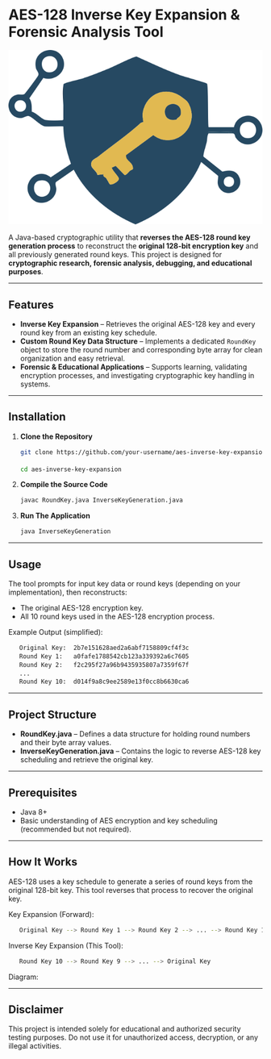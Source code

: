 # AES-128 Inverse Key Expansion & Forensic Analysis Tool

![Project Logo](https://github.com/tmfontan/AESRoundKeyInverter/blob/main/AES-128.svg)

A Java-based cryptographic utility that **reverses the AES-128 round key generation process** to reconstruct the **original 128-bit encryption key** and all previously generated round keys. This project is designed for **cryptographic research, forensic analysis, debugging, and educational purposes**.

---

## Features

- **Inverse Key Expansion** – Retrieves the original AES-128 key and every round key from an existing key schedule.
- **Custom Round Key Data Structure** – Implements a dedicated `RoundKey` object to store the round number and corresponding byte array for clean organization and easy retrieval.
- **Forensic & Educational Applications** – Supports learning, validating encryption processes, and investigating cryptographic key handling in systems.

---

## Installation

1. **Clone the Repository**
   
   ```bash
   git clone https://github.com/your-username/aes-inverse-key-expansion.git
   
   cd aes-inverse-key-expansion

2. **Compile the Source Code**
   
   ```bash
   javac RoundKey.java InverseKeyGeneration.java

3. **Run The Application**
   
   ```bash
   java InverseKeyGeneration

---

## Usage
The tool prompts for input key data or round keys (depending on your implementation), then reconstructs:

- The original AES-128 encryption key.
- All 10 round keys used in the AES-128 encryption process.

Example Output (simplified):

```bash
   Original Key:  2b7e151628aed2a6abf7158809cf4f3c
   Round Key 1:   a0fafe1788542cb123a339392a6c7605
   Round Key 2:   f2c295f27a96b9435935807a7359f67f
   ...
   Round Key 10:  d014f9a8c9ee2589e13f0cc8b6630ca6
```

---

## Project Structure

- **RoundKey.java** – Defines a data structure for holding round numbers and their byte array values.
- **InverseKeyGeneration.java** – Contains the logic to reverse AES-128 key scheduling and retrieve the original key.

---

## Prerequisites

- Java 8+
- Basic understanding of AES encryption and key scheduling (recommended but not required).
  
---

## How It Works

AES-128 uses a key schedule to generate a series of round keys from the original 128-bit key.
This tool reverses that process to recover the original key.

Key Expansion (Forward):

```bash
   Original Key --> Round Key 1 --> Round Key 2 --> ... --> Round Key 10
```

Inverse Key Expansion (This Tool):

```bash
   Round Key 10 --> Round Key 9 --> ... --> Original Key
```

Diagram:

---

## Disclaimer

This project is intended solely for educational and authorized security testing purposes.
Do not use it for unauthorized access, decryption, or any illegal activities.
